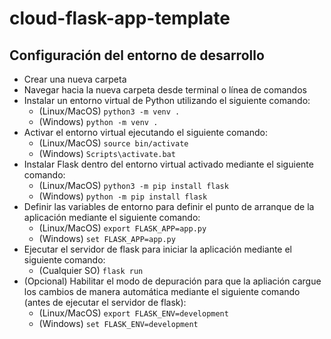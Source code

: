 # cloud-flask-app-template
## Configuración del entorno de desarrollo
- Crear una nueva carpeta
- Navegar hacia la nueva carpeta desde terminal o línea de comandos
- Instalar un entorno virtual de Python utilizando el siguiente comando:
    - (Linux/MacOS) `python3 -m venv .`
    - (Windows) `python -m venv .`
- Activar el entorno virtual ejecutando el siguiente comando:
    - (Linux/MacOS) `source bin/activate`
    - (Windows) `Scripts\activate.bat`
- Instalar Flask dentro del entorno virtual activado mediante el siguiente comando:
    - (Linux/MacOS) `python3 -m pip install flask`
    - (Windows) `python -m pip install flask`
- Definir las variables de entorno para definir el punto de arranque de la aplicación mediante el siguiente comando:
    - (Linux/MacOS) `export FLASK_APP=app.py`
    - (Windows) `set FLASK_APP=app.py`
- Ejecutar el servidor de flask para iniciar la aplicación mediante el siguiente comando:
    - (Cualquier SO) `flask run`
- (Opcional) Habilitar el modo de depuración para que la apliación cargue los cambios de manera automática mediante el siguiente comando (antes de ejecutar el servidor de flask):
    - (Linux/MacOS) `export FLASK_ENV=development`
    - (Windows) `set FLASK_ENV=development`
